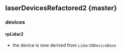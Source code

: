 laserDevicesRefactored2 {master}
-----------------------

### devices

#### rpLidar2
* the device is now derived from `Lidar2DDeviceBase`

